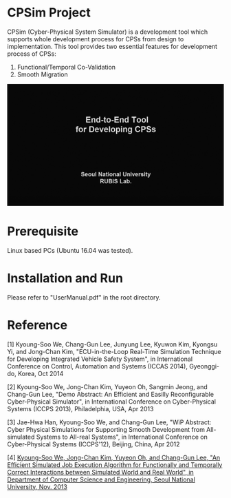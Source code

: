 # CPSim Project
CPSim (Cyber-Physical System Simulator) is a development tool which supports whole development process for CPSs from design to implementation.
This tool provides two essential features for development process of CPSs:

1. Functional/Temporal Co-Validation
2. Smooth Migration

[![CPSim Demo](https://github.com/rubis-lab/images/blob/master/pic2.png)](https://youtu.be/I1VRHhRAkLA "CPSim Demo")

# Prerequisite
Linux based PCs (Ubuntu 16.04 was tested).

# Installation and Run
Please refer to "UserManual.pdf" in the root directory.

# Reference
[1] Kyoung-Soo We, Chang-Gun Lee, Junyung Lee, Kyuwon Kim, Kyongsu Yi, and Jong-Chan Kim, "ECU-in-the-Loop Real-Time Simulation Technique for Developing Integrated Vehicle Safety System", in International Conference on Control, Automation and Systems (ICCAS 2014), Gyeonggi-do, Korea, Oct 2014

[2] Kyoung-Soo We, Jong-Chan Kim, Yuyeon Oh, Sangmin Jeong, and Chang-Gun Lee, "Demo Abstract: An Efficient and Easilly Reconfigurable Cyber-Physical Simulator", in International Conference on Cyber-Physical Systems (ICCPS 2013), Philadelphia, USA, Apr 2013

[3] Jae-Hwa Han, Kyoung-Soo We, and Chang-Gun Lee, "WiP Abstract: Cyber Physical Simulations for Supporting Smooth Development from All-simulated Systems to All-real Systems", in International Conference on Cyber-Physical Systems (ICCPS'12), Beijing, China, Apr 2012

[4] [Kyoung-Soo We, Jong-Chan Kim, Yuyeon Oh, and Chang-Gun Lee, "An Efficient Simulated Job Execution Algorithm for Functionally and Temporally Correct Interactions between Simulated World and Real World", in Department of Computer Science and Engineering, Seoul National University, Nov. 2013](http://rubis2.snu.ac.kr/?module=file&act=procFileDownload&file_srl=8035&sid=7a15c388401d03bd0ec5d366580c1964)
